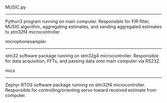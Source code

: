 MUSIC.py
********

Python3 program running on main computer. Responsible for FIR filter, MUSIC algorithm, aggregating estimates, and sending aggregated estimates to stm32f4 microcontroller

microphonesampler
********
stm32 software package running on stm32g4 microcontroller. Responsible for data acquisition, FFTs, and passing data onto main computer via RS232.

mics
********
Zephyr RTOS software package running on stm32f4 microcontroller. Responsible for controlling/orienting servo toward received estimate from computer.
